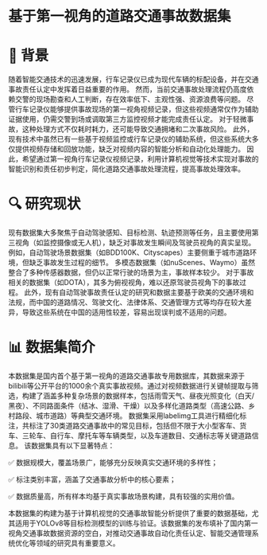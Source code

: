 基于第一视角的道路交通事故数据集
===

# 📖 背景
随着智能交通技术的迅速发展，行车记录仪已成为现代车辆的标配设备，并在交通事故责任认定中发挥着日益重要的作用。
然而，当前交通事故处理流程仍高度依赖交警的现场勘查和人工判断，存在效率低下、主观性强、资源浪费等问题。
尽管行车记录仪能够提供事故现场的第一视角视频记录，但这些视频通常仅作为辅助证据使用，仍需交警到场或调取第三方监控视频才能完成责任认定。
对于轻微事故，这种处理方式不仅耗时耗力，还可能导致交通拥堵和二次事故风险。
此外，现有技术中虽然已有一些基于视频监控或行车记录仪的辅助系统，但这些系统大多仅提供视频存储和回放功能，缺乏对视频内容的智能分析和自动化处理能力。
因此，希望通过第一视角行车记录仪视频记录，利用计算机视觉等技术实现对事故的智能识别和责任初步判定，简化道路交通事故处理流程，提高事故处理效率。

# 🔍 研究现状
现有数据集大多聚焦于自动驾驶感知、目标检测、轨迹预测等任务，且主要使用第三视角（如监控摄像或无人机），缺乏对事故发生瞬间及驾驶员视角的真实呈现。
例如，自动驾驶场景数据集（如BDD100K、Cityscapes）主要侧重于城市道路环境，但缺乏事故发生过程的细节。
多模态数据集（如nuScenes、Waymo）虽然整合了多种传感器数据，但仍以正常行驶的场景为主，事故样本较少。
对于事故相关的数据集（如DOTA），其多为俯视视角，难以还原驾驶员视角下的事故过程。
此外，现有自动驾驶事故责任认定的研究和数据主要基于欧美的交通环境和法规，而中国的道路情况、驾驶文化、法律体系、交通管理方式等均存在较大差异，导致这些系统在中国的适用性较差，容易出现误判或不适用的问题。

# 📊 数据集简介
本数据集是国内首个基于第一视角的道路交通事故专用数据库，其数据来源于bilibili等公开平台的1000余个真实事故视频。通过对视频数据进行关键帧提取与筛选，构建了涵盖多种复杂场景的数据样本，包括雨雪天气、昼夜光照变化（白天/黑夜）、不同路面条件（结冰、湿滑、干燥）以及多样化道路类型（高速公路、乡村路段、城市道路）等典型交通环境。
数据集采用labelimg工具进行精细化标注，共标注了30类道路交通事故中的常见目标，包括但不限于大小型客车、货车、三轮车、自行车、摩托车等车辆类型，以及车道数目、交通标志等关键道路信息。
该数据集具有以下显著特点：

✅ 数据规模大，覆盖场景广，能够充分反映真实交通环境的多样性；

✅ 标注类别丰富，涵盖了交通事故分析中的核心要素；

✅ 数据质量高，所有样本均基于真实事故场景构建，具有较强的实用价值。

本数据集的构建为基于计算机视觉的交通事故智能分析提供了重要的数据基础，尤其适用于YOLOv8等目标检测模型的训练与验证。该数据集的发布填补了国内第一视角交通事故数据资源的空白，对推动交通事故自动化责任认定、智能交通管理系统优化等领域的研究具有重要意义。
